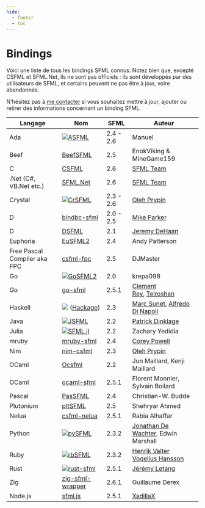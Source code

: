 ```yaml
---
hide:
  - footer
  - toc
---
```


# Bindings

Voici une liste de tous les bindings SFML connus. Notez bien que, excepté CSFML et SFML.Net, ils ne sont pas officiels : ils sont développés par des utilisateurs de SFML, et certains peuvent ne pas être à jour, voire abandonnés.

N'hésitez pas à [me contacter](mailto:webmaster@sfml-dev.org "Contacter le webmaster") si vous souhaitez mettre à jour, ajouter ou retirer des informations concernant un binding SFML.

| Langage                      | Nom                                                                                                                                                    | SFML      | Auteur                                                                                                |
|------------------------------|--------------------------------------------------------------------------------------------------------------------------------------------------------|-----------|-------------------------------------------------------------------------------------------------------|
| Ada                          | [![ASFML](https://www.sfml-dev.org/images/bindings/asfml.png)](https://github.com/mgrojo/ASFML)                                                        | 2.4 - 2.6 | Manuel                                                                                                |
| Beef                         | [BeefSFML](https://github.com/MineGame159/BeefSFML)                                                                                                    | 2.5       | EnokViking & MineGame159                                                                              |
| C                            | [CSFML](https://www.sfml-dev.org/download/csfml)                                                                                                       | 2.6       | [SFML Team](mailto:csfml@sfml-dev.org)                                                                |
| .Net (C#, VB.Net etc.)       | [SFML.Net](https://www.sfml-dev.org/download/sfml.net)                                                                                                 | 2.6       | [SFML Team](mailto:sfmlnet@sfml-dev.org)                                                              |
| Crystal                      | [![CrSFML](https://www.sfml-dev.org/images/bindings/crsfml.png)](https://github.com/oprypin/crsfml)                                                    | 2.3 - 2.6 | [Oleh Prypin](mailto:oleh@pryp.in)                                                                    |
| D                            | [bindbc-sfml](https://github.com/BindBC/bindbc-sfml)                                                                                                   | 2.0 - 2.5 | [Mike Parker](mailto:aldacron@gmail.com)                                                              |
| D                            | [DSFML](http://www.dsfml.com/)                                                                                                                         | 2.1       | [Jeremy DeHaan](mailto:dehaan.jeremiah@gmail.com)                                                     |
| Euphoria                     | [EuSFML2](https://github.com/gAndy50/EuSFML2)                                                                                                          | 2.4       | Andy Patterson                                                                                        |
| Free Pascal Compiler aka FPC | [csfml-fpc](https://github.com/DJMaster/csfml-fpc)                                                                                                     | 2.5       | DJMaster                                                                                              |
| Go                           | [![GoSFML2](https://www.sfml-dev.org/images/bindings/gosfml2.png)](https://bitbucket.org/krepa098/gosfml2)                                             | 2.0       | krepa098                                                                                              |
| Go                           | [go-sfml](https://github.com/telroshan/go-sfml)                                                                                                        | 2.5.1     | [Clement Rey](mailto:cr.rey.clement@gmail.com), [Telroshan](mailto:telroshan@gmail.com)               |
| Haskell                      | [![](https://www.sfml-dev.org/images/bindings/hssfml.png)](https://github.com/SFML-haskell/SFML) ([Hackage](https://hackage.haskell.org/package/SFML)) | 2.3       | [Marc Sunet](mailto:jeannekamikaze@gmail.com), [Alfredo Di Napoli](mailto:alfredo.dinapoli@gmail.com) |
| Java                         | [![JSFML](https://www.sfml-dev.org/images/bindings/jsfml.png)](https://jsfml.sfmlprojects.org/)                                                        | 2.2       | [Patrick Dinklage](mailto:pdinklag@gmail.com)                                                         |
| Julia                        | [![SFML.jl](https://www.sfml-dev.org/images/bindings/sfml.jl.png)](https://github.com/zyedidia/SFML.jl)                                                | 2.2       | Zachary Yedidia                                                                                       |
| mruby                        | [mruby-sfml](https://github.com/IceDragon200/mruby-sfml)                                                                                               | 2.4       | [Corey Powell](mailto:mistdragon100@gmail.com)                                                        |
| Nim                          | [nim-csfml](https://github.com/BlaXpirit/nim-csfml)                                                                                                    | 2.3       | [Oleh Prypin](mailto:blaxpirit@gmail.com)                                                             |
| OCaml                        | [Ocsfml](https://github.com/JoeDralliam/Ocsfml)                                                                                                        | 2.2       | Jun Maillard, Kenji Maillard                                                                          |
| OCaml                        | [ocaml-sfml](https://github.com/fccm/ocaml-sfml)                                                                                                       | 2.5.1     | Florent Monnier, Sylvain Boilard                                                                      |
| Pascal                       | [PasSFML](https://github.com/CWBudde/PasSFML)                                                                                                          | 2.4       | Christian-W. Budde                                                                                    |
| Plutonium                    | [pltSFML](https://github.com/shehryar49/pltSFML)                                                                                                       | 2.5       | Shehryar Ahmed                                                                                        |
| Nelua                        | [csfml-nelua](https://github.com/Rabios/nelua-fun/tree/main/csfml)                                                                                     | 2.5.1     | Rabia Alhaffar                                                                                        |
| Python                       | [![pySFML](https://www.sfml-dev.org/images/bindings/python-sfml.png)](https://github.com/Sonkun/python-sfml)                                           | 2.3.2     | [Jonathan De Wachter](mailto:dewachter.jonathan@gmail.com), Edwin Marshall                            |
| Ruby                         | [![rbSFML](https://www.sfml-dev.org/images/bindings/rbsfml.png)](https://github.com/Groogy/rbSFML)                                                     | 2.3.2     | [Henrik Valter Vogelius Hansson](mailto:groogy@groogy.se)                                             |
| Rust                         | [![rust-sfml](https://www.sfml-dev.org/images/bindings/rust-sfml.png)](https://github.com/jeremyletang/rust-sfml)                                      | 2.5.1     | [Jérémy Letang](mailto:letang.jeremy@gmail.com)                                                       |
| Zig                          | [zig-sfml-wrapper](https://github.com/Guigui220D/zig-sfml-wrapper)                                                                                     | 2.6.1     | Guillaume Derex                                                                                       |
| Node.js                      | [sfml.js](https://github.com/XadillaX/node-sfml)                                                                                                       | 2.5.1     | [XadillaX](https://github.com/XadillaX)                                                               |